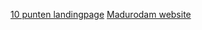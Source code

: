 
[10 punten landingpage](http://30859.hosts1.ma-cloud.nl/F1M2Ontwerp/goedeLandingpage.html)
[Madurodam website](http://30859.hosts1.ma-cloud.nl/F1M2Ontwerp/madurodam.html)